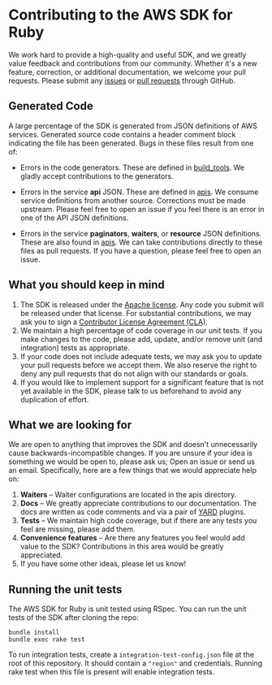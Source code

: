# Contributing to the AWS SDK for Ruby

We work hard to provide a high-quality and useful SDK, and we greatly value feedback and contributions from our
community. Whether it's a new feature, correction, or additional documentation, we welcome your pull requests.
Please submit any [issues][] or [pull requests][pull-requests] through GitHub.

## Generated Code

A large percentage of the SDK is generated from JSON definitions of AWS services. Generated source code
contains a header comment block indicating the file has been generated. Bugs in these files result from
one of:

* Errors in the code generators. These are defined in [build_tools](https://github.com/aws/aws-sdk-ruby/blob/version-3/build_tools).
  We gladly accept contributions to the generators.

* Errors in the service **api** JSON. These are defined in [apis](https://github.com/aws/aws-sdk-ruby/blob/version-3/apis).
  We consume service definitions from another source. Corrections must be made upstream. Please feel free
  to open an issue if you feel there is an error in one of the API JSON definitions.

* Errors in the service **paginators**, **waiters**, or **resource** JSON definitions. These are also found in
  [apis](https://github.com/aws/aws-sdk-ruby/blob/version-3/apis). We can take contributions directly to these files
  as pull requests. If you have a question, please feel free to open an issue.

## What you should keep in mind

1. The SDK is released under the [Apache license][license]. Any code you submit will be released under that license. For
   substantial contributions, we may ask you to sign a [Contributor License Agreement (CLA)][cla].
2. We maintain a high percentage of code coverage in our unit tests. If you make changes to the code, please add,
   update, and/or remove unit (and integration) tests as appropriate.
3. If your code does not include adequate tests, we may ask you to update your pull requests before we accept them.
   We also reserve the right to deny any pull requests that do not align with our standards or goals.
4. If you would like to implement support for a significant feature that is not yet available in the SDK, please talk to
   us beforehand to avoid any duplication of effort.

## What we are looking for

We are open to anything that improves the SDK and doesn't unnecessarily cause backwards-incompatible changes. If you are
unsure if your idea is something we would be open to, please ask us; Open an issue or send us an email.
Specifically, here are a few things that we would appreciate help on:

1. **Waiters** – Waiter configurations are located in the apis directory.
2. **Docs** – We  greatly appreciate contributions to our documentation. The docs are written as code comments
   and via a pair of [YARD](https://github.com/lsegal/yard) plugins.
3. **Tests** – We maintain high code coverage, but if there are any tests you feel are missing, please add them.
4. **Convenience features** – Are there any features you feel would add value to the SDK? Contributions in this
   area would be greatly appreciated.
5. If you have some other ideas, please let us know!

## Running the unit tests

The AWS SDK for Ruby is unit tested using RSpec. You can run the unit tests of the SDK after cloning the repo:

    bundle install
    bundle exec rake test

To run integration tests, create a `integration-test-config.json` file at the root of this repository. It should
contain a `"region"` and credentials. Running rake test when this file is present will enable integration tests.

[issues]: https://github.com/aws/aws-sdk-ruby/issues
[pull-requests]: https://github.com/aws/aws-sdk-ruby/pulls
[license]: http://aws.amazon.com/apache2.0/
[cla]: http://en.wikipedia.org/wiki/Contributor_License_Agreement
[docs-readme]: https://github.com/aws/aws-sdk-php/blob/version-3/docs/README.md
